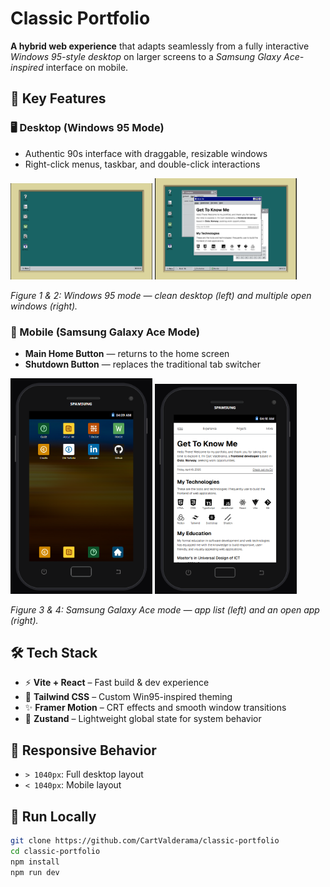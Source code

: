 # Classic Portfolio

**A hybrid web experience** that adapts seamlessly from a fully interactive _Windows 95-style desktop_ on larger screens to a _Samsung Glaxy Ace-inspired_ interface on mobile.

## 🌟 Key Features

### 🖥️ Desktop (Windows 95 Mode)

- Authentic 90s interface with draggable, resizable windows
- Right-click menus, taskbar, and double-click interactions

<p>
  <img src="image.png" alt="Clean Desktop" width="45%" />
  <img src="image-3.png" alt="Open Windows" width="45%" />
</p>
<p>
  <em>Figure 1 & 2: Windows 95 mode — clean desktop (left) and multiple open windows (right).</em>
</p>

### 📱 Mobile (Samsung Galaxy Ace Mode)

- **Main Home Button** — returns to the home screen
- **Shutdown Button** — replaces the traditional tab switcher

<p>
  <img src="image-1.png" alt="App List" width="45%"  />
  <img src="image-2.png" alt="Open App" width="45%" />
</p>
<p>
  <em>Figure 3 & 4: Samsung Galaxy Ace mode — app list (left) and an open app (right).</em>
</p>

## 🛠️ Tech Stack

- ⚡ **Vite + React** – Fast build & dev experience
- 🎨 **Tailwind CSS** – Custom Win95-inspired theming
- ✨ **Framer Motion** – CRT effects and smooth window transitions
- 🧠 **Zustand** – Lightweight global state for system behavior

## 📐 Responsive Behavior

- `> 1040px`: Full desktop layout
- `< 1040px`: Mobile layout

## 🚀 Run Locally

```bash
git clone https://github.com/CartValderama/classic-portfolio
cd classic-portfolio
npm install
npm run dev
```
